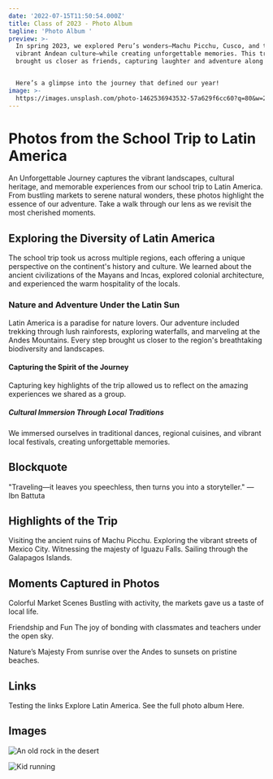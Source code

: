 ```yaml
---
date: '2022-07-15T11:50:54.000Z'
title: Class of 2023 - Photo Album
tagline: 'Photo Album '
preview: >-
  In spring 2023, we explored Peru’s wonders—Machu Picchu, Cusco, and the
  vibrant Andean culture—while creating unforgettable memories. This trip
  brought us closer as friends, capturing laughter and adventure along the way.


  Here’s a glimpse into the journey that defined our year!
image: >-
  https://images.unsplash.com/photo-1462536943532-57a629f6cc60?q=80&w=2946&auto=format&fit=crop&ixlib=rb-4.0.3&ixid=M3wxMjA3fDB8MHxwaG90by1wYWdlfHx8fGVufDB8fHx8fA%3D%3D
---
```


# Photos from the School Trip to Latin America
An Unforgettable Journey captures the vibrant landscapes, cultural heritage, and memorable experiences from our school trip to Latin America. From bustling markets to serene natural wonders, these photos highlight the essence of our adventure. Take a walk through our lens as we revisit the most cherished moments.

## Exploring the Diversity of Latin America
The school trip took us across multiple regions, each offering a unique perspective on the continent's history and culture. We learned about the ancient civilizations of the Mayans and Incas, explored colonial architecture, and experienced the warm hospitality of the locals.

### Nature and Adventure Under the Latin Sun
Latin America is a paradise for nature lovers. Our adventure included trekking through lush rainforests, exploring waterfalls, and marveling at the Andes Mountains. Every step brought us closer to the region's breathtaking biodiversity and landscapes.

#### Capturing the Spirit of the Journey
Capturing key highlights of the trip allowed us to reflect on the amazing experiences we shared as a group.

##### Cultural Immersion Through Local Traditions
We immersed ourselves in traditional dances, regional cuisines, and vibrant local festivals, creating unforgettable memories.

## Blockquote
"Traveling—it leaves you speechless, then turns you into a storyteller."
— Ibn Battuta

## Highlights of the Trip
Visiting the ancient ruins of Machu Picchu.
Exploring the vibrant streets of Mexico City.
Witnessing the majesty of Iguazu Falls.
Sailing through the Galapagos Islands.
## Moments Captured in Photos
Colorful Market Scenes
Bustling with activity, the markets gave us a taste of local life.

Friendship and Fun
The joy of bonding with classmates and teachers under the open sky.

Nature’s Majesty
From sunrise over the Andes to sunsets on pristine beaches.

## Links
Testing the links Explore Latin America.
See the full photo album Here.

## Images

![An old rock in the desert](https://plus.unsplash.com/premium_photo-1665972562901-475122c6f879?w=800&auto=format&fit=crop&q=60&ixlib=rb-4.0.3&ixid=M3wxMjA3fDB8MHxzZWFyY2h8MTA1fHxraWRzJTIwb24lMjBob2xpZGF5fGVufDB8MHwwfHx8MA%3D%3D)


![Kid running](https://images.unsplash.com/photo-1532341556711-1c37110eaaac?w=800&auto=format&fit=crop&q=60&ixlib=rb-4.0.3&ixid=M3wxMjA3fDB8MHxzZWFyY2h8Mzh8fGtpZHMlMjBvbiUyMGhvbGlkYXl8ZW58MHwwfDB8fHww)
